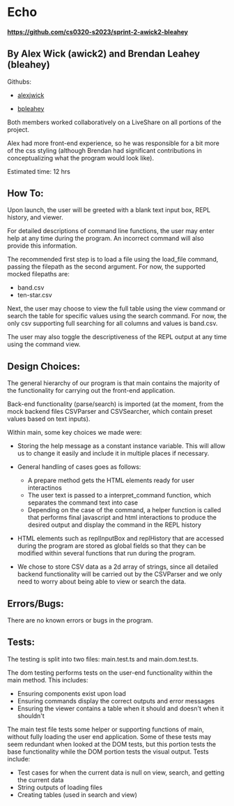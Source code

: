 # Echo

#### https://github.com/cs0320-s2023/sprint-2-awick2-bleahey

## By Alex Wick (awick2) and Brendan Leahey (bleahey)

Githubs:

- [alexjwick](https://github.com/alexjwick)

- [bpleahey](https://github.com/bpleahey)

Both members worked collaboratively on a LiveShare on all portions of the
project.

Alex had more front-end experience, so he was responsible for a bit
more of the css styling (although Brendan had significant contributions in
conceptualizing what the program would look like).

Estimated time: 12 hrs

## How To:

Upon launch, the user will be greeted with a blank text input box, REPL history,
and viewer.

For detailed descriptions of command line functions, the user may enter help
at any time during the program. An incorrect command will also provide this
information.

The recommended first step is to load a file using the load_file command,
passing the filepath as the second argument. For now, the supported mocked
filepaths are:

- band.csv
- ten-star.csv

Next, the user may choose to view the full table using the view command
or search the table for specific values using the search command. For now, the
only csv supporting full searching for all columns and values is band.csv.

The user may also toggle the descriptiveness of the REPL output at any time
using the command view.

## Design Choices:

The general hierarchy of our program is that main contains the majority of the
functionality for carrying out the front-end application.

Back-end functionality (parse/search) is imported (at the moment, from the mock
backend files CSVParser and CSVSearcher, which contain preset values based on
text inputs).

Within main, some key choices we made were:

- Storing the help message as a constant instance variable. This will allow us
  to change it easily and include it in multiple places if necessary.
- General handling of cases goes as follows:

  - A prepare method gets the HTML elements ready for user interactinos
  - The user text is passed to a interpret_command function, which separates the
    command text into case
  - Depending on the case of the command, a helper function is called that
    performs final javascript and html interactions to produce the desired output
    and display the command in the REPL history

- HTML elements such as replInputBox and replHistory that are accessed during
  the program are stored as global fields so that they can be modified within
  several functions that run during the program.
- We chose to store CSV data as a 2d array of strings, since all detailed
  backend functionality will be carried out by the CSVParser and we only need
  to worry about being able to view or search the data.

## Errors/Bugs:

There are no known errors or bugs in the program.

## Tests:

The testing is split into two files: main.test.ts and main.dom.test.ts.

The dom testing performs tests on the user-end functionality within the main
method. This includes:

- Ensuring components exist upon load
- Ensuring commands display the correct outputs and error messages
- Ensuring the viewer contains a table when it should and doesn't when it
  shouldn't

The main test file tests some helper or supporting functions of main, without
fully loading the user end application. Some of these tests may seem redundant
when looked at the DOM tests, but this portion tests the base functionality
while the DOM portion tests the visual output. Tests include:

- Test cases for when the current data is null on view, search, and getting
  the current data
- String outputs of loading files
- Creating tables (used in search and view)
